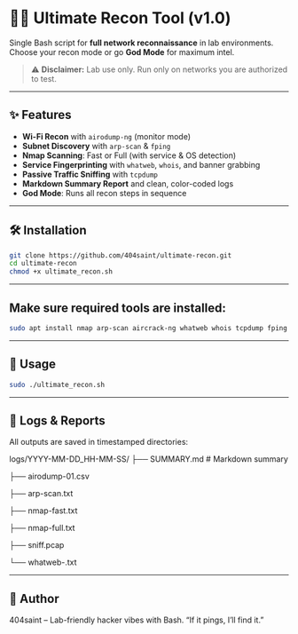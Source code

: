 # 🕵️‍♂️ Ultimate Recon Tool (v1.0)

Single Bash script for **full network reconnaissance** in lab environments.  
Choose your recon mode or go **God Mode** for maximum intel.

> ⚠️ **Disclaimer:** Lab use only. Run only on networks you are authorized to test.

---

## ✨ Features

- **Wi-Fi Recon** with `airodump-ng` (monitor mode)
- **Subnet Discovery** with `arp-scan` & `fping`
- **Nmap Scanning**: Fast or Full (with service & OS detection)
- **Service Fingerprinting** with `whatweb`, `whois`, and banner grabbing
- **Passive Traffic Sniffing** with `tcpdump`
- **Markdown Summary Report** and clean, color-coded logs
- **God Mode**: Runs all recon steps in sequence

---

## 🛠️ Installation

```bash
git clone https://github.com/404saint/ultimate-recon.git
cd ultimate-recon
chmod +x ultimate_recon.sh
```

---

## Make sure required tools are installed:

```bash
sudo apt install nmap arp-scan aircrack-ng whatweb whois tcpdump fping -y
```

---

## 🚀 Usage

```bash
sudo ./ultimate_recon.sh
```
--- 

## 📂 Logs & Reports

All outputs are saved in timestamped directories:

logs/YYYY-MM-DD_HH-MM-SS/
  ├── SUMMARY.md     # Markdown summary
  
  ├── airodump-01.csv
  
  ├── arp-scan.txt
  
  ├── nmap-fast.txt
  
  ├── nmap-full.txt
  
  ├── sniff.pcap
  
  └── whatweb-<host>.txt
  

---
## 🧙 Author
404saint – Lab-friendly hacker vibes with Bash.
“If it pings, I’ll find it.”

